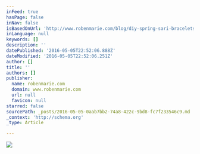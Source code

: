 ```yaml
---
inFeed: true
hasPage: false
inNav: false
isBasedOnUrl: 'http://www.robenmarie.com/blog/diy-spring-sari-bracelets'
inLanguage: null
keywords: []
description: ''
datePublished: '2016-05-05T22:52:06.888Z'
dateModified: '2016-05-05T22:52:06.251Z'
author: []
title: ''
authors: []
publisher:
  name: robenmarie.com
  domain: www.robenmarie.com
  url: null
  favicon: null
starred: false
sourcePath: _posts/2016-05-05-0aab7bb2-74a8-422c-9bd8-fc7f233546c9.md
_context: 'http://schema.org'
_type: Article

---
```

![](http://static1.squarespace.com/static/5006926f84ae4a665a5c26eb/t/5714fd1722482e6f986ad529/1462213981321/DIY+Spring+Sari+Bracelet+Tutorial+with+Roben-Marie?format=750w)